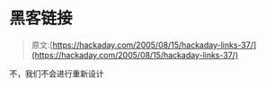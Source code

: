 # 黑客链接

> 原文:[https://hackaday.com/2005/08/15/hackaday-links-37/](https://hackaday.com/2005/08/15/hackaday-links-37/)

不，我们不会进行重新设计